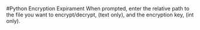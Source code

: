 #Python Encryption Expirament
When prompted, enter the relative path to the file you want to encrypt/decrypt, (text only), and the encryption key, (int only).
